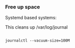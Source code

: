 ### Free up space 

Systemd based systems:

This cleans up /var/log/journal
```

journalctl --vacuum-size=100M

```